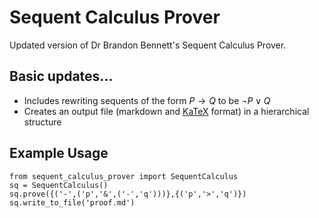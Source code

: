 # Sequent Calculus Prover

Updated version of Dr Brandon Bennett's Sequent Calculus Prover.

## Basic updates...

- Includes rewriting sequents of the form $P\to Q$ to be $\neg P \lor Q$
- Creates an output file (markdown and [KaTeX](https://katex.org/) format) in a hierarchical structure

## Example Usage

```
from sequent_calculus_prover import SequentCalculus
sq = SequentCalculus()
sq.prove({('-',('p','&',('-','q')))},{('p','>','q')})
sq.write_to_file('proof.md')
```


```
```